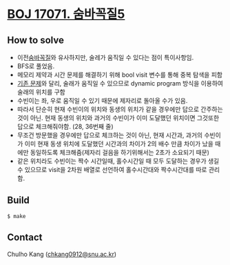 # [BOJ 17071. 숨바꼭질5](https://www.acmicpc.net/problem/17071)


## How to solve

* 이전[숨바꼭질](https://www.acmicpc.net/problem/1697)와 유사하지만, 술레가 움직일 수 있다는 점이 특이사항임.
* BFS로 풀었음.
* 메모리 제약과 시간 문제를 해결하기 위해 bool visit 변수를 통해 중복 탐색을 피함
* [기존 문제](https://www.acmicpc.net/problem/1697)와 달리, 술래가 움직일 수 있으므로 dynamic program 방식을 이용하여 술래의 위치를 구함
* 수빈이는 좌, 우로 움직일 수 있기 때문에 제자리로 돌아올 수가 있음. 
* 따라서 단순히 현재 수빈이의 위치와 동생의 위치가 같을 경우에만 답으로 간주하는 것이 아닌. 현재 동생의 위치와 과거의 수빈이가 이미 도달했던 위치이면 그것또한 답으로 체크해줘야함. (28, 36번째 줄)
* 무조건 방문했을 경우에만 답으로 체크하는 것이 아닌, 현재 시간과, 과거의 수빈이가 이미 현재 동생 위치에 도달했던 시간과의 차이가 2의 배수 만큼 차이가 났을 때에만 동일하도록 체크해줌(제자리 걸음을 하기위해서는 2초가 소요되기 때문)
* 같은 위치라도 수빈이는 짝수 시간일때, 홀수시간일 때 모두 도달하는 경우가 생길 수 있으므로 visit을 2차원 배열로 선언하여 홀수시간대와 짝수시간대를 따로 관리함.

## Build

```
$ make
```

## Contact
Chulho Kang ([chkang0912@snu.ac.kr](mailto:chkang0912@snu.ac.kr))


